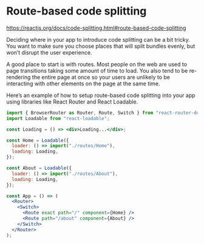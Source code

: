 # Route-based code splitting

https://reactjs.org/docs/code-splitting.html#route-based-code-splitting

Deciding where in your app to introduce code splitting can be a bit tricky. You want to make sure
you choose places that will split bundles evenly, but won’t disrupt the user experience.

A good place to start is with routes. Most people on the web are used to page transitions taking
some amount of time to load. You also tend to be re-rendering the entire page at once so your users
are unlikely to be interacting with other elements on the page at the same time.

Here’s an example of how to setup route-based code splitting into your app using libraries like
React Router and React Loadable.

```jsx
import { BrowserRouter as Router, Route, Switch } from "react-router-dom";
import Loadable from "react-loadable";

const Loading = () => <div>Loading...</div>;

const Home = Loadable({
  loader: () => import("./routes/Home"),
  loading: Loading,
});

const About = Loadable({
  loader: () => import("./routes/About"),
  loading: Loading,
});

const App = () => (
  <Router>
    <Switch>
      <Route exact path="/" component={Home} />
      <Route path="/about" component={About} />
    </Switch>
  </Router>
);
```
